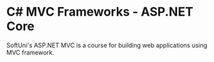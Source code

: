 # C# MVC Frameworks - ASP.NET Core

SoftUni's ASP.NET MVC is a course for building web applications using MVC framework.
